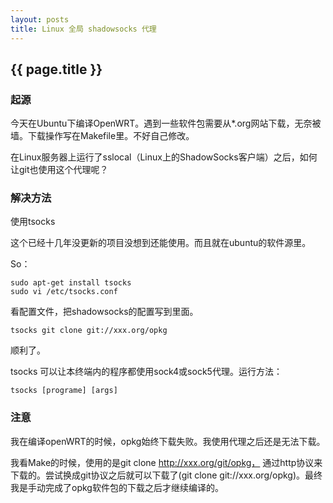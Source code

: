 ```yaml
---
layout: posts 
title: Linux 全局 shadowsocks 代理
---
```


## {{ page.title }}

### 起源

今天在Ubuntu下编译OpenWRT。遇到一些软件包需要从*.org网站下载，无奈被墙。下载操作写在Makefile里。不好自己修改。

在Linux服务器上运行了sslocal（Linux上的ShadowSocks客户端）之后，如何让git也使用这个代理呢？

### 解决方法

使用tsocks

这个已经十几年没更新的项目没想到还能使用。而且就在ubuntu的软件源里。

So：

    sudo apt-get install tsocks
    sudo vi /etc/tsocks.conf

看配置文件，把shadowsocks的配置写到里面。

    tsocks git clone git://xxx.org/opkg

顺利了。

tsocks 可以让本终端内的程序都使用sock4或sock5代理。运行方法：

    tsocks [programe] [args]

### 注意

我在编译openWRT的时候，opkg始终下载失败。我使用代理之后还是无法下载。

我看Make的时候，使用的是git clone http://xxx.org/git/opkg， 通过http协议来下载的。尝试换成git协议之后就可以下载了(git clone git://xxx.org/opkg)。最终我是手动完成了opkg软件包的下载之后才继续编译的。


